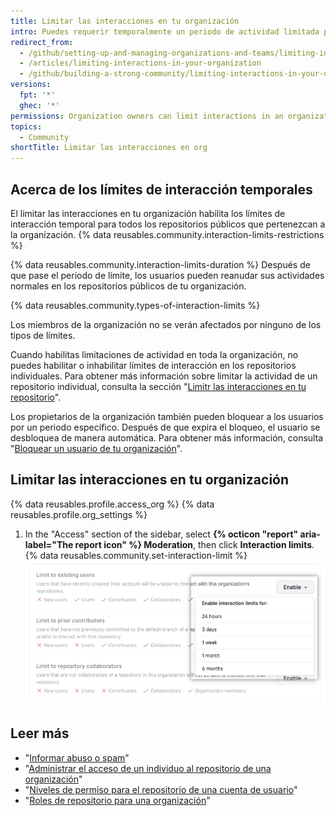 ```yaml
---
title: Limitar las interacciones en tu organización
intro: Puedes requerir temporalmente un periodo de actividad limitada para usuarios específicos en todos los repositorios públicos que pertenezcan a tu organización.
redirect_from:
  - /github/setting-up-and-managing-organizations-and-teams/limiting-interactions-in-your-organization
  - /articles/limiting-interactions-in-your-organization
  - /github/building-a-strong-community/limiting-interactions-in-your-organization
versions:
  fpt: '*'
  ghec: '*'
permissions: Organization owners can limit interactions in an organization.
topics:
  - Community
shortTitle: Limitar las interacciones en org
---
```


## Acerca de los límites de interacción temporales

El limitar las interacciones en tu organización habilita los límites de interacción temporal para todos los repositorios públicos que pertenezcan a la organización. {% data reusables.community.interaction-limits-restrictions %}

{% data reusables.community.interaction-limits-duration %} Después de que pase el periodo de límite, los usuarios pueden reanudar sus actividades normales en los repositorios públicos de tu organización.

{% data reusables.community.types-of-interaction-limits %}

Los miembros de la organización no se verán afectados por ninguno de los tipos de límites.

Cuando habilitas limitaciones de actividad en toda la organización, no puedes habilitar o inhabilitar límites de interacción en los repositorios individuales. Para obtener más información sobre limitar la actividad de un repositorio individual, consulta la sección "[Limitr las interacciones en tu repositorio](/communities/moderating-comments-and-conversations/limiting-interactions-in-your-repository)".

Los propietarios de la organización también pueden bloquear a los usuarios por un periodo específico. Después de que expira el bloqueo, el usuario se desbloquea de manera automática. Para obtener más información, consulta "[Bloquear un usuario de tu organización](/communities/maintaining-your-safety-on-github/blocking-a-user-from-your-organization)".

## Limitar las interacciones en tu organización


{% data reusables.profile.access_org %}
{% data reusables.profile.org_settings %}
1. In the "Access" section of the sidebar, select **{% octicon "report" aria-label="The report icon" %} Moderation**, then click **Interaction limits**.
{% data reusables.community.set-interaction-limit %}
  ![Opciones de límites de interacción temporarios](/assets/images/help/organizations/organization-temporary-interaction-limits-options.png)

## Leer más
- "[Informar abuso o spam](/communities/maintaining-your-safety-on-github/reporting-abuse-or-spam)"
- "[Administrar el acceso de un individuo al repositorio de una organización](/articles/managing-an-individual-s-access-to-an-organization-repository)"
- "[Niveles de permiso para el repositorio de una cuenta de usuario](/articles/permission-levels-for-a-user-account-repository)"
- "[Roles de repositorio para una organización](/organizations/managing-access-to-your-organizations-repositories/repository-roles-for-an-organization)"
